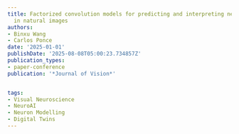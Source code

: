 ```yaml
---
title: Factorized convolution models for predicting and interpreting neuronal tuning
  in natural images
authors:
- Binxu Wang
- Carlos Ponce
date: '2025-01-01'
publishDate: '2025-08-08T05:00:23.734857Z'
publication_types:
- paper-conference
publication: '*Journal of Vision*'


tags:
- Visual Neuroscience
- NeuroAI
- Neuron Modelling
- Digital Twins
---
```

